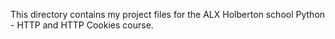 This directory contains my project files for the ALX Holberton school Python - HTTP and HTTP Cookies course.